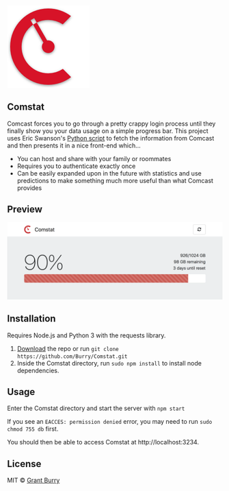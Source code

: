 
![Logo](public/images/android-chrome-192x192.png)

Comstat
-------
Comcast forces you to go through a pretty crappy login process until they finally show you your data usage on a simple progress bar. This project uses Eric Swanson's [Python script](https://github.com/lachesis/comcast) to fetch the information from Comcast and then presents it in a nice front-end which...
  - You can host and share with your family or roommates
  - Requires you to authenticate exactly once
  - Can be easily expanded upon in the future with statistics and use predictions to make something much more useful than what Comcast provides

Preview
-------
![Screenshot](Screenshot.png?raw=true)

Installation
-------
Requires Node.js and Python 3 with the requests library.
1. [Download](https://github.com/Burry/Comstat/archive/master.zip) the repo or run `git clone https://github.com/Burry/Comstat.git`
2. Inside the Comstat directory, run `sudo npm install` to install node dependencies.

Usage
-------
Enter the Comstat directory and start the server with `npm start`

If you see an `EACCES: permission denied` error, you may need to run `sudo chmod 755 db` first.

You should then be able to access Comstat at http://localhost:3234.


License
-------
MIT © [Grant Burry](https://grantburry.com)
